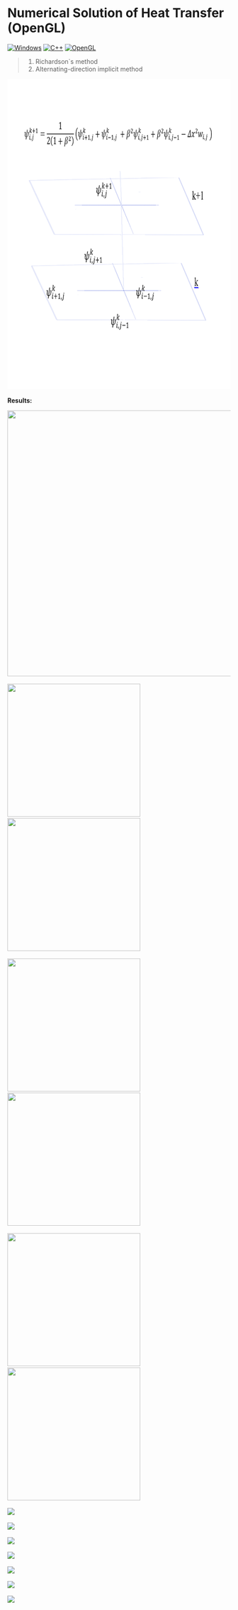 # Numerical Solution of Heat Transfer (OpenGL)
[![Windows](https://img.shields.io/badge/Windows-0078D6?style=for-the-badge&logo=windows&logoColor=white)](https://support.microsoft.com/ru-ru/windows) 
[![C++](https://img.shields.io/badge/c++-%2300599C.svg?style=for-the-badge&logo=c%2B%2B&logoColor=white)](https://www.nvidia.com/ru-ru/)
[![OpenGL](https://img.shields.io/badge/OpenGL-%23FFFFFF.svg?style=for-the-badge&logo=opengl)](https://www.opengl.org)


> 1. Richardson`s method
> 2. Alternating-direction implicit method

<img src="ex.png" width="840" height="700"/>

**Results:**

<img src="/gif/5.gif" width="600" height="600"/>

<img src="/gif/4.gif" width="300" height="300"/>   <img src="/gif/1.gif" width="300" height="300"/>

<img src="/gif/2.gif" width="300" height="300"/>   <img src="/gif/3.gif" width="300" height="300"/>  

<img src="/gif/6.gif" width="300" height="300"/>   <img src="/gif/7.gif" width="300" height="300"/>  


![](https://github.com/aktumar/Heat_Transfer.git/blob/master/gif/1.gif)

![](https://github.com/aktumar/Heat_Transfer.git/blob/master/gif/2.gif)

![](https://github.com/aktumar/Heat_Transfer.git/blob/master/gif/3.gif)

![](https://github.com/aktumar/Heat_Transfer.git/blob/master/gif/4.gif)

![](https://github.com/aktumar/Heat_Transfer.git/blob/master/gif/5.gif)

![](https://github.com/aktumar/Heat_Transfer.git/blob/master/gif/6.gif)

![](https://github.com/aktumar/Heat_Transfer.git/blob/master/gif/7.gif)











